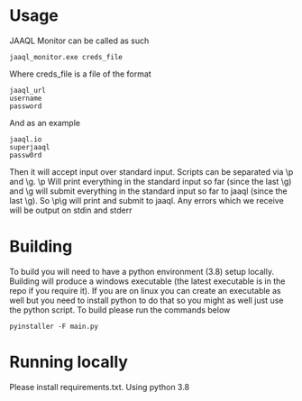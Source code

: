 # Usage
JAAQL Monitor can be called as such

    jaaql_monitor.exe creds_file
    
Where creds_file is a file of the format

    jaaql_url
    username
    password

And as an example

    jaaql.io
    superjaaql
    passw0rd

Then it will accept input over standard input. Scripts can be separated via \p and \g. \p Will print everything in the standard input so far (since the last \g) and \g will submit everything in the standard input so far to jaaql (since the last \g). So \p\g will print and submit to jaaql. Any errors which we receive will be output on stdin and stderr

# Building
To build you will need to have a python environment (3.8) setup locally. Building will produce a windows executable (the latest executable is in the repo if you require it). If you are on linux you can create an executable as well but you need to install python to do that so you might as well just use the python script. To build please run the commands below

    pyinstaller -F main.py

# Running locally
Please install requirements.txt. Using python 3.8